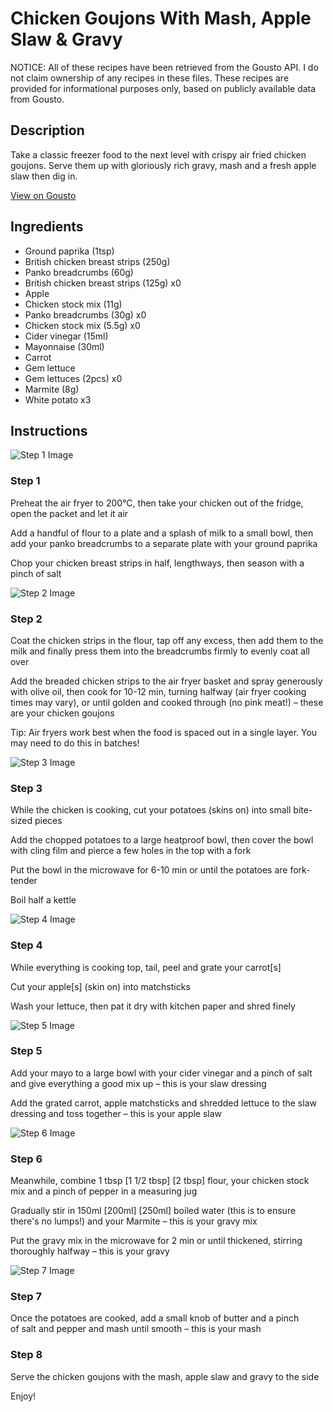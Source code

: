 # Chicken Goujons With Mash, Apple Slaw & Gravy

NOTICE: All of these recipes have been retrieved from the Gousto API. I do not claim ownership of any recipes in these files. These recipes are provided for informational purposes only, based on publicly available data from Gousto.

## Description

Take a classic freezer food to the next level with crispy air fried chicken goujons. Serve them up with gloriously rich gravy, mash and a fresh apple slaw then dig in.

[View on Gousto](https://www.gousto.co.uk/recipes/cookbook/chicken-goujons-with-mash-apple-slaw-gravy)

## Ingredients

- Ground paprika (1tsp)
- British chicken breast strips (250g)
- Panko breadcrumbs (60g)
- British chicken breast strips (125g) x0
- Apple
- Chicken stock mix (11g)
- Panko breadcrumbs (30g) x0
- Chicken stock mix (5.5g) x0
- Cider vinegar (15ml)
- Mayonnaise (30ml)
- Carrot
- Gem lettuce
- Gem lettuces (2pcs) x0
- Marmite (8g)
- White potato x3

## Instructions

![Step 1 Image](https://production-media.gousto.co.uk/cms/recipe-step-image/Step-1-1675250551778-x200.jpg)

### Step 1

Preheat the air fryer to 200°C, then take your chicken out of the fridge, open the packet and let it air

Add a handful of flour to a plate and a splash of milk to a small bowl, then add your panko breadcrumbs to a separate plate with your ground paprika

Chop your chicken breast strips in half, lengthways, then season with a pinch of salt

![Step 2 Image](https://production-media.gousto.co.uk/cms/recipe-step-image/Step-2-1675250554717-x200.jpg)

### Step 2

Coat the chicken strips in the flour, tap off any excess, then add them to the milk and finally press them into the breadcrumbs firmly to evenly coat all over

Add the breaded chicken strips to the air fryer basket and spray generously with olive oil, then cook for 10-12 min, turning halfway (air fryer cooking times may vary), or until golden and cooked through (no pink meat!) – these are your chicken goujons

Tip: Air fryers work best when the food is spaced out in a single layer. You may need to do this in batches!

![Step 3 Image](https://production-media.gousto.co.uk/cms/recipe-step-image/Step-3-1675250559119-x200.jpg)

### Step 3

While the chicken is cooking, cut your potatoes (skins on) into small bite-sized pieces

Add the chopped potatoes to a large heatproof bowl, then cover the bowl with cling film and pierce a few holes in the top with a fork

Put the bowl in the microwave for 6-10 min or until the potatoes are fork-tender

Boil half a kettle

![Step 4 Image](https://production-media.gousto.co.uk/cms/recipe-step-image/Step-4-1675250562634-x200.jpg)

### Step 4

While everything is cooking top, tail, peel and grate your carrot[s]

Cut your apple[s] (skin on) into matchsticks

Wash your lettuce, then pat it dry with kitchen paper and shred finely

![Step 5 Image](https://production-media.gousto.co.uk/cms/recipe-step-image/Step-5-1675250566709-x200.jpg)

### Step 5

Add your mayo to a large bowl with your cider vinegar and a pinch of salt and give everything a good mix up – this is your slaw dressing

Add the grated carrot, apple matchsticks and shredded lettuce to the slaw dressing and toss together – this is your apple slaw

![Step 6 Image](https://production-media.gousto.co.uk/cms/recipe-step-image/Step-6-1675250570343-x200.jpg)

### Step 6

Meanwhile, combine 1 tbsp<span class="text-danger"> <span class="text-purple">[1 1/2 tbsp]</span> [2 tbsp]</span> flour, your chicken stock mix and a pinch of pepper in a measuring jug

Gradually stir in 150ml <span class="text-purple">[200ml]</span> <span class="text-danger">[250ml] </span>boiled water (this is to ensure there's no lumps!) and your Marmite – this is your gravy mix

Put the gravy mix in the microwave for 2 min or until thickened, stirring thoroughly halfway – this is your gravy

![Step 7 Image](https://production-media.gousto.co.uk/cms/recipe-step-image/Step-7-1675250574822-x200.jpg)

### Step 7

Once the potatoes are cooked, add a small knob of butter and a pinch of salt and pepper and mash until smooth – this is your mash

### Step 8

Serve the chicken goujons with the mash, apple slaw and gravy to the side

Enjoy!


